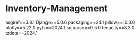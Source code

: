 # Inventory-Management
asgiref==3.8.1
Django==5.0.6
packaging==24.1
pillow==10.3.0
plotly==5.22.0
pytz==2024.1
sqlparse==0.5.0
tenacity==8.3.0
tzdata==2024.1


